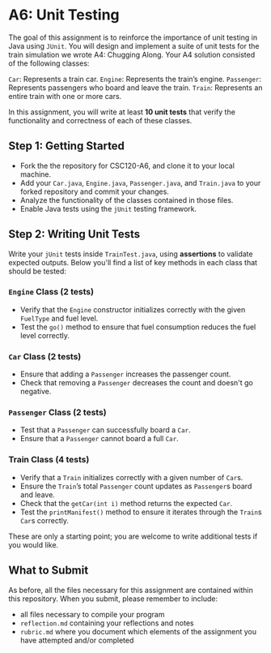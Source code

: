 # A6: Unit Testing
The goal of this assignment is to reinforce the importance of unit testing in Java using `JUnit`. You will design and implement a suite of unit tests for the train simulation we wrote A4: Chugging Along. Your A4 solution consisted of the following classes:

`Car`: Represents a train car.
`Engine`: Represents the train’s engine.
`Passenger`: Represents passengers who board and leave the train.
`Train`: Represents an entire train with one or more cars.

In this assignment, you will write at least **10 unit tests** that verify the functionality and correctness of each of these classes.

## Step 1: Getting Started
 - Fork the the repository for CSC120-A6, and clone it to your local machine.
 - Add your `Car.java`, `Engine.java`, `Passenger.java`, and `Train.java` to your forked repository and commit your changes.
 - Analyze the functionality of the classes contained in those files.
 - Enable Java tests using the `jUnit` testing framework.

## Step 2: Writing Unit Tests
Write your `jUnit` tests inside `TrainTest.java`, using **assertions** to validate expected outputs. Below you'll find a list of key methods in each class that should be tested:

### `Engine` Class (2 tests)
- Verify that the `Engine` constructor initializes correctly with the given `FuelType` and fuel level.
- Test the `go()` method to ensure that fuel consumption reduces the fuel level correctly.

### `Car` Class (2 tests)
- Ensure that adding a `Passenger` increases the passenger count.
- Check that removing a `Passenger` decreases the count and doesn't go negative.

### `Passenger` Class (2 tests)
- Test that a `Passenger` can successfully board a `Car`.
- Ensure that a `Passenger` cannot board a full `Car`.
  
### Train Class (4 tests)
- Verify that a `Train` initializes correctly with a given number of `Car`s.
- Ensure the `Train`’s total `Passenger` count updates as `Passenger`s board and leave.
- Check that the `getCar(int i)` method returns the expected `Car`.
- Test the `printManifest()` method to ensure it iterates through the `Train`s `Car`s correctly.

These are only a starting point; you are welcome to write additional tests if you would like.

## What to Submit
As before, all the files necessary for this assignment are contained within this repository. When you submit, please remember to include:

- all files necessary to compile your program
- `reflection.md` containing your reflections and notes
- `rubric.md` where you document which elements of the assignment you have attempted and/or completed
